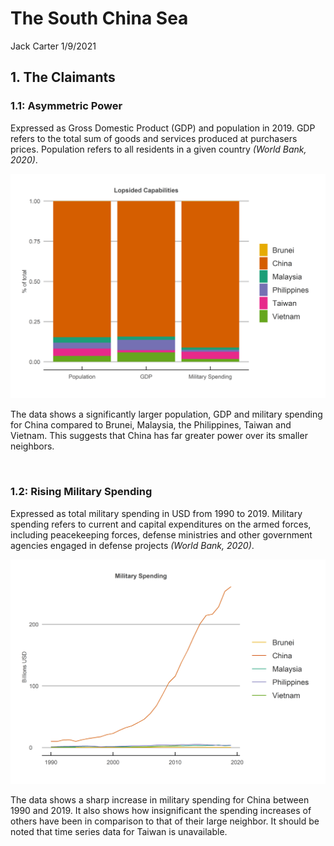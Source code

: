 The South China Sea
================
Jack Carter
1/9/2021

## **1. The Claimants**

### **1.1: Asymmetric Power**

Expressed as Gross Domestic Product (GDP) and population in 2019. GDP
refers to the total sum of goods and services produced at purchasers
prices. Population refers to all residents in a given country *(World
Bank, 2020)*.

![](The_South_China_Sea_files/figure-gfm/unnamed-chunk-1-1.png)<!-- -->

The data shows a significantly larger population, GDP and military
spending for China compared to Brunei, Malaysia, the Philippines, Taiwan
and Vietnam. This suggests that China has far greater power over its
smaller neighbors.

 

### **1.2: Rising Military Spending**

Expressed as total military spending in USD from 1990 to 2019. Military
spending refers to current and capital expenditures on the armed forces,
including peacekeeping forces, defense ministries and other government
agencies engaged in defense projects *(World Bank, 2020)*.

![](The_South_China_Sea_files/figure-gfm/unnamed-chunk-2-1.png)<!-- -->

The data shows a sharp increase in military spending for China between
1990 and 2019. It also shows how insignificant the spending increases of
others have been in comparison to that of their large neighbor. It
should be noted that time series data for Taiwan is unavailable.
